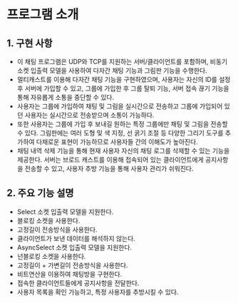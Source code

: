 # 프로그램 소개
## 1. 구현 사항
  - 이 채팅 프로그램은 UDP와 TCP를 지원하는 서버/클라이언트를 포함하며, 비동기 소켓 입출력 모델을 사용하여 다자간 채팅 기능과 그림판 기능을 수행한다.
  - 멀티캐스트를 이용해 다자간 채팅 기능을 구현하였으며, 사용자는 자신의 ID를 설정 후 서버에 가입할 수 있고, 그룹에 가입한 후 그룹 탈퇴 기능, 서버 접속 끊기 기능을 통해 자유롭게 소통을 중단할 수 있다.
  - 사용자는 그룹에 가입하여 채팅 및 그림을 실시간으로 전송하고 그룹에 가입되어 있던 사용자는 실시간으로 전송받으며 소통이 가능하다.
  - 또한 사용자는 그룹에 가입 후 보내길 원하는 특정 그룹에만 채팅 및 그림을 전송할 수 있다. 그림판에는 여러 도형 및 색 지정, 선 굵기 조절 등 다양한 그리기 도구를 추가하여 다채로운 표현이 가능하므로 사용자들 간의 이해도가 높아진다.
  - 채팅 내역 삭제 기능을 통해 현재 사용자 자신의 채팅 로그를 삭제할 수 있는 기능을 제공한다. 서버는 브로드 캐스트를 이용해 접속되어 있는 클라이언트에게 공지사항을 전송할 수 있고, 사용자 추방 기능을 통해 사용자 관리가 쉬워진다.

## 2. 주요 기능 설명
  - Select 소켓 입출력 모델을 지원한다.
  - 블로킹 소켓을 사용한다.
  - 고정길이 전송방식을 사용한다.
  - 클라이언트가 보낸 데이터를 해석하지 않는다.
  - AsyncSelect 소켓 입출력 모델을 지원한다.
  - 넌블로킹 소켓을 사용한다.
  - 고정길이 + 가변길이 전송방식을 사용한다.
  - 비트연산을 이용하여 채팅방을 구현한다.
  - 접속한 클라이언트들에게 공지사항을 전달한다.
  - 사용자 목록을 확인 가능하고, 특정 사용자를 추방시킬 수 있다.
